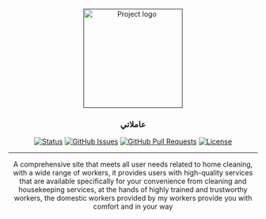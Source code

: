 
<p align="center">
  <a href="" rel="noopener">
 <img width=200px height=200px src="https://img.freepik.com/free-photo/young-beautiful-girl-apron-rubber-gloves-holding-cleaning-spray-rug-smiling-confident-ready-cleaning_141793-46109.jpg?w=1060&t=st=1689153199~exp=1689153799~hmac=f6fa6c43e960abf0f4f54501f7fa49936aa75fe11eb16a000f196da3a600d649" alt="Project logo"></a>
</p>

<h3 align="center">عاملاتي</h3>

<div align="center">

  [![Status](https://img.shields.io/badge/status-active-success.svg)]() 
  [![GitHub Issues](https://img.shields.io/github/issues/kylelobo/The-Documentation-Compendium.svg)](https://github.com/kylelobo/The-Documentation-Compendium/issues)
  [![GitHub Pull Requests](https://img.shields.io/github/issues-pr/kylelobo/The-Documentation-Compendium.svg)](https://github.com/kylelobo/The-Documentation-Compendium/pulls)
  [![License](https://img.shields.io/badge/license-MIT-blue.svg)](/LICENSE)

</div>

---

<p align="center"> A comprehensive site that meets all user needs related to home cleaning, with a wide range of workers, it provides users with high-quality services that are available specifically for your convenience from cleaning and housekeeping services, at the hands of highly trained and trustworthy workers, the domestic workers provided by my workers provide you with comfort and in your way

 
</p>
